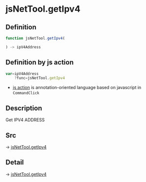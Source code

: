 # jsNetTool.getIpv4

## Definition

```js.js
function jsNetTool.getIpv4(

) -> ipV4Address
```


## Definition by js action

```js.js
var=ipV4Address
	?func=jsNetTool.getIpv4

```

- [js action](#) is annotation-oriented language based on javascript in `CommandClick`

## Description

Get IPV4 ADDRESS


## Src

-> [jsNetTool.getIpv4](https://github.com/puutaro/CommandClick/blob/master/app/src/main/java/com/puutaro/commandclick/fragment_lib/terminal_fragment/js_interface/JsNetTool.kt#L17)

## Detail

-> [jsNetTool.getIpv4](https://github.com/puutaro/CommandClick/blob/master/md/developer/js_interface/details/JsNetTool/getIpv4.md)
